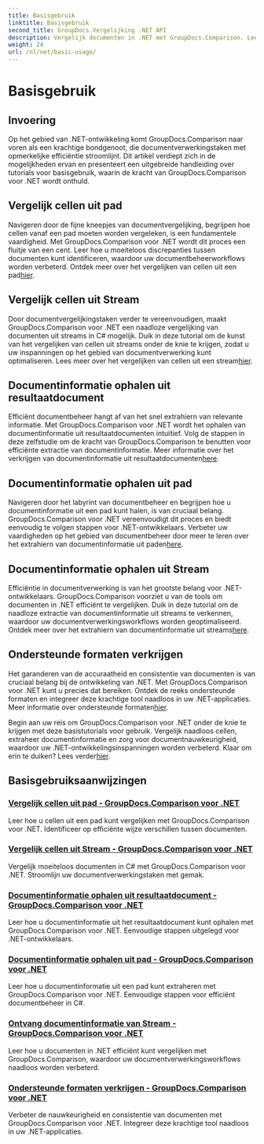 ```yaml
---
title: Basisgebruik
linktitle: Basisgebruik
second_title: GroupDocs.Vergelijking .NET API
description: Vergelijk documenten in .NET met GroupDocs.Comparison. Leer basistutorials over celvergelijking, extractie van documentinformatie en ondersteunde formaten.
weight: 24
url: /nl/net/basic-usage/
---
```


# Basisgebruik

## Invoering

Op het gebied van .NET-ontwikkeling komt GroupDocs.Comparison naar voren als een krachtige bondgenoot, die documentverwerkingstaken met opmerkelijke efficiëntie stroomlijnt. Dit artikel verdiept zich in de mogelijkheden ervan en presenteert een uitgebreide handleiding over tutorials voor basisgebruik, waarin de kracht van GroupDocs.Comparison voor .NET wordt onthuld.

## Vergelijk cellen uit pad
 Navigeren door de fijne kneepjes van documentvergelijking, begrijpen hoe cellen vanaf een pad moeten worden vergeleken, is een fundamentele vaardigheid. Met GroupDocs.Comparison voor .NET wordt dit proces een fluitje van een cent. Leer hoe u moeiteloos discrepanties tussen documenten kunt identificeren, waardoor uw documentbeheerworkflows worden verbeterd. Ontdek meer over het vergelijken van cellen uit een pad[hier](./compare-cells-from-path/).

## Vergelijk cellen uit Stream
Door documentvergelijkingstaken verder te vereenvoudigen, maakt GroupDocs.Comparison voor .NET een naadloze vergelijking van documenten uit streams in C# mogelijk. Duik in deze tutorial om de kunst van het vergelijken van cellen uit streams onder de knie te krijgen, zodat u uw inspanningen op het gebied van documentverwerking kunt optimaliseren. Lees meer over het vergelijken van cellen uit een stream[hier](./compare-cells-from-stream/).

## Documentinformatie ophalen uit resultaatdocument
 Efficiënt documentbeheer hangt af van het snel extrahiern van relevante informatie. Met GroupDocs.Comparison voor .NET wordt het ophalen van documentinformatie uit resultaatdocumenten intuïtief. Volg de stappen in deze zelfstudie om de kracht van GroupDocs.Comparison te benutten voor efficiënte extractie van documentinformatie. Meer informatie over het verkrijgen van documentinformatie uit resultaatdocumenten[here](./get-document-info-from-result-document/).

## Documentinformatie ophalen uit pad
Navigeren door het labyrint van documentbeheer en begrijpen hoe u documentinformatie uit een pad kunt halen, is van cruciaal belang. GroupDocs.Comparison voor .NET vereenvoudigt dit proces en biedt eenvoudig te volgen stappen voor .NET-ontwikkelaars. Verbeter uw vaardigheden op het gebied van documentbeheer door meer te leren over het extrahiern van documentinformatie uit paden[here](./get-document-info-from-path/).

## Documentinformatie ophalen uit Stream
 Efficiëntie in documentverwerking is van het grootste belang voor .NET-ontwikkelaars. GroupDocs.Comparison voorziet u van de tools om documenten in .NET efficiënt te vergelijken. Duik in deze tutorial om de naadloze extractie van documentinformatie uit streams te verkennen, waardoor uw documentverwerkingsworkflows worden geoptimaliseerd. Ontdek meer over het extrahiern van documentinformatie uit streams[here](./get-document-info-from-stream/).

## Ondersteunde formaten verkrijgen
Het garanderen van de accuraatheid en consistentie van documenten is van cruciaal belang bij de ontwikkeling van .NET. Met GroupDocs.Comparison voor .NET kunt u precies dat bereiken. Ontdek de reeks ondersteunde formaten en integreer deze krachtige tool naadloos in uw .NET-applicaties. Meer informatie over ondersteunde formaten[hier](./get-supported-formats/).

 Begin aan uw reis om GroupDocs.Comparison voor .NET onder de knie te krijgen met deze basistutorials voor gebruik. Vergelijk naadloos cellen, extraheer documentinformatie en zorg voor documentnauwkeurigheid, waardoor uw .NET-ontwikkelingsinspanningen worden verbeterd. Klaar om erin te duiken? Lees verder[hier](https://tutorials.groupdocs.com/comparison/net).
## Basisgebruiksaanwijzingen
### [Vergelijk cellen uit pad - GroupDocs.Comparison voor .NET](./compare-cells-from-path/)
Leer hoe u cellen uit een pad kunt vergelijken met GroupDocs.Comparison voor .NET. Identificeer op efficiënte wijze verschillen tussen documenten.
### [Vergelijk cellen uit Stream - GroupDocs.Comparison voor .NET](./compare-cells-from-stream/)
Vergelijk moeiteloos documenten in C# met GroupDocs.Comparison voor .NET. Stroomlijn uw documentverwerkingstaken met gemak.
### [Documentinformatie ophalen uit resultaatdocument - GroupDocs.Comparison voor .NET](./get-document-info-from-result-document/)
Leer hoe u documentinformatie uit het resultaatdocument kunt ophalen met GroupDocs.Comparison voor .NET. Eenvoudige stappen uitgelegd voor .NET-ontwikkelaars.
### [Documentinformatie ophalen uit pad - GroupDocs.Comparison voor .NET](./get-document-info-from-path/)
Leer hoe u documentinformatie uit een pad kunt extraheren met GroupDocs.Comparison voor .NET. Eenvoudige stappen voor efficiënt documentbeheer in C#.
### [Ontvang documentinformatie van Stream - GroupDocs.Comparison voor .NET](./get-document-info-from-stream/)
Leer hoe u documenten in .NET efficiënt kunt vergelijken met GroupDocs.Comparison, waardoor uw documentverwerkingsworkflows naadloos worden verbeterd.
### [Ondersteunde formaten verkrijgen - GroupDocs.Comparison voor .NET](./get-supported-formats/)
Verbeter de nauwkeurigheid en consistentie van documenten met GroupDocs.Comparison voor .NET. Integreer deze krachtige tool naadloos in uw .NET-applicaties.